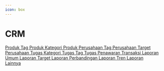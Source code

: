 ```yaml
---
icon: box
---
```


# <i class="fa-fa regular fa-users"></i> CRM

<div class="custom-card-container">
    <a href="./produk.md" class="custom-card">
        <i class="fa-regular fa-box"></i>
        <span>Produk</span>
    </a>
    <a href="./tag-produk.md" class="custom-card">
        <i class="fa-regular fa-tags"></i>
        <span>Tag Produk</span>
    </a>
    <a href="./kategori-produk.md" class="custom-card">
        <i class="fa-regular fa-th-list"></i>
        <span>Kategori Produk</span>
    </a>
    <a href="./perusahaan.md" class="custom-card">
        <i class="fa-regular fa-building"></i>
        <span>Perusahaan</span>
    </a>
    <a href="./tag-perusahaan.md" class="custom-card">
        <i class="fa-regular fa-tags"></i>
        <span>Tag Perusahaan</span>
    </a>
    <a href="./target-perusahaan.md" class="custom-card">
        <i class="fa-regular fa-bullseye"></i>
        <span>Target Perusahaan</span>
    </a>
    <a href="./tugas.md" class="custom-card">
        <i class="fa-regular fa-tasks"></i>
        <span>Tugas</span>
    </a>
    <a href="./kategori-tugas.md" class="custom-card">
        <i class="fa-regular fa-th-list"></i>
        <span>Kategori Tugas</span>
    </a>
    <a href="./tag-tugas.md" class="custom-card">
        <i class="fa-regular fa-tags"></i>
        <span>Tag Tugas</span>
    </a>
    <a href="./penawaran.md" class="custom-card">
        <i class="fa-regular fa-handshake"></i>
        <span>Penawaran</span>
    </a>
    <a href="./transaksi.md" class="custom-card">
        <i class="fa-regular fa-exchange-alt"></i>
        <span>Transaksi</span>
    </a>
    <a href="./laporan-umum.md" class="custom-card">
        <i class="fa-regular fa-chart-pie"></i>
        <span>Laporan Umum</span>
    </a>
    <a href="./laporan-target.md" class="custom-card">
        <i class="fa-regular fa-bullseye"></i>
        <span>Laporan Target</span>
    </a>
    <a href="./laporan-perbandingan.md" class="custom-card">
        <i class="fa-regular fa-balance-scale"></i>
        <span>Laporan Perbandingan</span>
    </a>
    <a href="./laporan-tren.md" class="custom-card">
        <i class="fa-regular fa-chart-line"></i>
        <span>Laporan Tren</span>
    </a>
    <a href="./laporan-lainnya.md" class="custom-card">
        <i class="fa-regular fa-file-alt"></i>
        <span>Laporan Lainnya</span>
    </a>
</div>